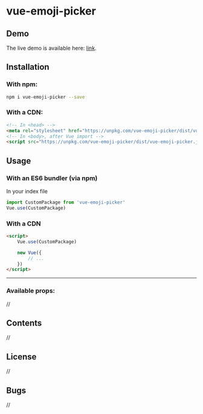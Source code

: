 # vue-emoji-picker
## Demo
The live demo is available here: [link](link).

## Installation
### With npm:
```bash
npm i vue-emoji-picker --save
```

### With a CDN:
```html
<!-- In <head> -->
<meta rel="stylesheet" href="https://unpkg.com/vue-emoji-picker/dist/vue-emoji-picker.css">
<!-- In <body>, after Vue import -->
<script src="https://unpkg.com/vue-emoji-picker/dist/vue-emoji-picker.js"></script>
```

## Usage
### With an ES6 bundler (via npm)
In your index file
```js
import CustomPackage from 'vue-emoji-picker'
Vue.use(CustomPackage)
```

### With a CDN
```html
<script>
    Vue.use(CustomPackage)

    new Vue({
        // ...
    })
</script>
```

---

### Available props:
//

## Contents
//

## License
//

## Bugs
//

